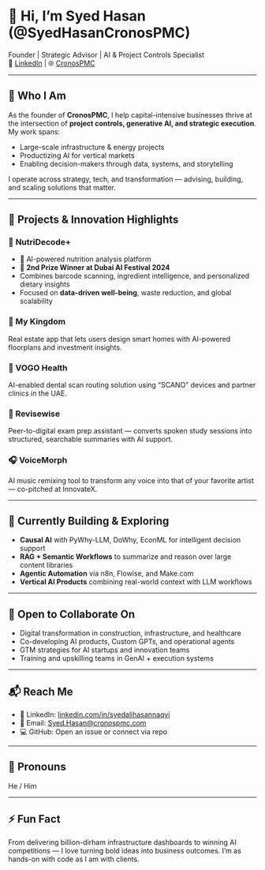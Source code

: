 # 👋 Hi, I’m Syed Hasan (@SyedHasanCronosPMC)

Founder | Strategic Advisor | AI & Project Controls Specialist  
🔗 [LinkedIn](https://www.linkedin.com/in/syedalihasannaqvi/) | 🌐 [CronosPMC](https://www.cronospmc.com)

---

## 🧭 Who I Am

As the founder of **CronosPMC**, I help capital-intensive businesses thrive at the intersection of **project controls, generative AI, and strategic execution**. My work spans:
- Large-scale infrastructure & energy projects
- Productizing AI for vertical markets
- Enabling decision-makers through data, systems, and storytelling

I operate across strategy, tech, and transformation — advising, building, and scaling solutions that matter.

---

## 🧠 Projects & Innovation Highlights

### 🥈 **NutriDecode+**  
- 🧬 AI-powered nutrition analysis platform  
- 🥈 **2nd Prize Winner at Dubai AI Festival 2024**  
- Combines barcode scanning, ingredient intelligence, and personalized dietary insights  
- Focused on **data-driven well-being**, waste reduction, and global scalability

### 🏢 My Kingdom  
Real estate app that lets users design smart homes with AI-powered floorplans and investment insights.

### 🦷 VOGO Health  
AI-enabled dental scan routing solution using “SCANO” devices and partner clinics in the UAE.

### 🧠 Revisewise  
Peer-to-digital exam prep assistant — converts spoken study sessions into structured, searchable summaries with AI support.

### 🎧 VoiceMorph  
AI music remixing tool to transform any voice into that of your favorite artist — co-pitched at InnovateX.

---

## 🚀 Currently Building & Exploring

- **Causal AI** with PyWhy-LLM, DoWhy, EconML for intelligent decision support  
- **RAG + Semantic Workflows** to summarize and reason over large content libraries  
- **Agentic Automation** via n8n, Flowise, and Make.com  
- **Vertical AI Products** combining real-world context with LLM workflows

---

## 🤝 Open to Collaborate On

- Digital transformation in construction, infrastructure, and healthcare  
- Co-developing AI products, Custom GPTs, and operational agents  
- GTM strategies for AI startups and innovation teams  
- Training and upskilling teams in GenAI + execution systems  

---

## 📬 Reach Me

- 💼 LinkedIn: [linkedin.com/in/syedalihasannaqvi](https://www.linkedin.com/in/syedalihasannaqvi/)  
- 📧 Email: Syed.Hasan@cronospmc.com  
- 💻 GitHub: Open an issue or connect via repo

---

## 🧍 Pronouns

He / Him

---

## ⚡ Fun Fact

From delivering billion-dirham infrastructure dashboards to winning AI competitions — I love turning bold ideas into business outcomes. I’m as hands-on with code as I am with clients.

